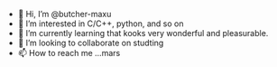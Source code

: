 - 👋 Hi, I’m @butcher-maxu
- 👀 I’m interested in C/C++, python, and so on
- 🌱 I’m currently learning that kooks very wonderful and pleasurable.
- 💞️ I’m looking to collaborate on studting
- 📫 How to reach me ...mars

<!---
butcher-maxu/butcher-maxu is a ✨ special ✨ repository because its `README.md` (this file) appears on your GitHub profile.
You can click the Preview link to take a look at your changes.
--->
